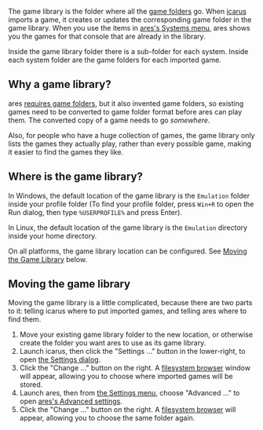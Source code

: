 The game library
is the folder where all the
[game folders](game-folders.md) go.
When [icarus](../interface/icarus.md) imports a game,
it creates or updates
the corresponding game folder in the game library.
When you use the items in
[ares's Systems menu](../interface/higan.md#the-systems-menu),
ares shows you the games for that console
that are already in the library.

Inside the game library folder
there is a sub-folder for each system.
Inside each system folder
are the game folders
for each imported game.

Why a game library?
-------------------

ares [requires game folders](game-folders.md#why-game-folders),
but it also invented game folders,
so existing games need
to be converted to game folder format
before ares can play them.
The converted copy of a game needs to go *somewhere*.

Also,
for people who have a huge collection of games,
the game library only lists the games they actually play,
rather than every possible game,
making it easier to find the games they like.


Where is the game library?
--------------------------

In Windows,
the default location of
the game library is the `Emulation` folder
inside your profile folder
(To find your profile folder,
press `Win+R` to open the Run dialog,
then type `%USERPROFILE%` and press Enter).

In Linux,
the default location of
the game library is the `Emulation` directory
inside your home directory.

On all platforms,
the game library location can be configured.
See [Moving the Game Library](#moving-the-game-library)
below.

Moving the game library
-----------------------

Moving the game library is a little complicated,
because there are two parts to it:
telling icarus where to put imported games,
and telling ares where to find them.

 1. Move your existing game library folder
    to the new location,
    or otherwise create the folder you want ares to use
    as its game library.
 1. Launch icarus,
    then click the "Settings ..." button in the lower-right,
    to open
    [the Settings dialog][icsettings].
 1. Click the "Change ..." button on the right.
    A [filesystem browser][fsbrowser] window will appear,
    allowing you to choose
    where imported games will be stored.
 1. Launch ares,
    then from [the Settings menu][settingsmenu],
    choose "Advanced ..."
    to open [ares's Advanced settings][advsettings].
 1. Click the "Change ..." button on the right.
    A [filesystem browser][fsbrowser] will appear,
    allowing you to choose the same folder again.

[icsettings]: ../interface/icarus.md#the-icarus-settings-dialog
[fsbrowser]: ../interface/common.md#the-filesystem-browser
[settingsmenu]: ../interface/higan.md#the-settings-menu
[advsettings]: ../interface/higan-settings.md#advanced
